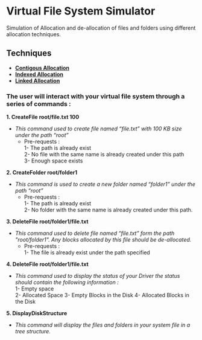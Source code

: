 # Virtual File System Simulator
Simulation of Allocation and de-allocation of files and folders using different allocation techniques. 

## Techniques
* **<a href="https://www.javatpoint.com/os-contiguous-allocation">Contigous Allocation </a>**
* **<a href="https://www.javatpoint.com/os-indexed-allocation#:~:text=Instead%20of%20maintaining%20a%20file,allocated%20to%20that%20particular%20file.">Indexed Allocation </a>**
* **<a href="https://www.javatpoint.com/os-linked-list-allocation#:~:text=Linked%20List%20allocation%20solves%20all,be%20contiguous%20on%20the%20disk">Linked Allocation</a>**

### The user will interact with your virtual file system through a series of commands :
**1. CreateFile root/file.txt 100** <br />
  * *This command used to create file named “file.txt” with 100 KB size under the path “root”* 
    * Pre-requests : <br />
      1- The path is already exist<br />
      2- No file with the same name is already created under this path<br />
      3- Enough space exists<br />
      
      
**2. CreateFolder root/folder1** <br />
  * *This command is used to create a new folder named “folder1” under the path “root”*
    * Pre-requests : <br />
      1- The path is already exist<br />
      2- No folder with the same name is already created under this path. <br />
      
      
**3. DeleteFile root/folder1/file.txt** <br />
  * *This command used to delete file named “file.txt” form the path "root/folder1". Any blocks allocated by this file should be de-allocated.*
    * Pre-requests : <br />
      1- The file is already exist under the path specified <br />
    
    
**4. DeleteFile root/folder1/file.txt** <br />
  * *This command used to display the status of your Driver the status should contain the following information :* <br/>
      1- Empty space <br />
      2- Allocated Space 
      3- Empty Blocks in the Disk 
      4- Allocated Blocks in the Disk 
      
**5. DisplayDiskStructure** <br />
  * *This command will display the files and folders in your system file in a tree structure.* <br/>

